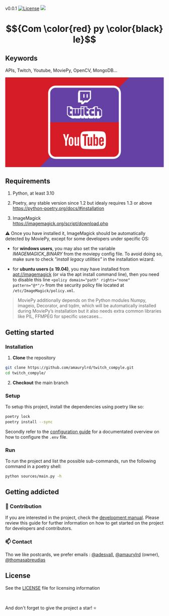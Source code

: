 <!-- markdownlint-disable MD029 MD041 MD042 MD045 -->

v0.0.1 [![License][license-bullet]][license-url] [![][status-bullet]][status-url]

[status-bullet]: https://github.com/amaurylrd/twitch_compyle/actions/workflows/.github-ci.yaml/badge.svg?branch=main
[status-url]: .github/workflows/.github-ci.yaml

[license-bullet]: https://img.shields.io/badge/License-Apache_2.0-blue.svg
[license-url]: https://opensource.org/licenses/Apache-2.0

# $${Com \color{red} py \color{black} le}$$

## Keywords

APIs, Twitch, Youtube, MoviePy, OpenCV, MongoDB...

![](.github/docs/media/twitch-youtube-logo-banner.jpg)

## Requirements

1. Python, at least 3.10

2. Poetry, any stable version since 1.2 but idealy requires 1.3 or above <br>
<https://python-poetry.org/docs/#installation>

1. ImageMagick <br>
<https://imagemagick.org/script/download.php>

:warning: Once you have installed it, ImageMagick should be automatically detected by MoviePy, except for some developers under specific OS:

- for **windows users**, you may also set the variable _IMAGEMAGICK_BINARY_ from the moviepy config file. To avoid doing so, make sure to check _"install legacy utilities"_ in the installation wizard.

- for **ubuntu users (≥ 19.04)**, you may have installed from [apt://imagemagick]() (or via the apt install command line), then you need to disable this line ``<policy domain="path" rights="none" pattern="@*"/>`` from the security policy file located at ``/etc/ImageMagick/policy.xml``.

> MoviePy additionally depends on the Python modules Numpy, imageio, Decorator, and tqdm, which will be automatically installed during MoviePy’s installation but it also needs extra common libraries like PIL, FFMPEG for specific usecases...

## Getting started

### Installation

1. **Clone** the repository

```sh
git clone https://github.com/amaurylrd/twitch_compyle.git
cd twitch_compyle/
```

2. **Checkout** the main branch

### Setup

To setup this project, install the dependencies using poetry like so:

```sh
poetry lock
poetry install --sync
```

Secondly refer to the [configuration guide](.github/docs/CONFIGURATION.md) for a documentated overview on how to configure the ``.env`` file.

### Run

To run the project and list the possible sub-commands, run the following command in a poetry shell:

```sh
python sources/main.py -h
```

## Getting addicted

### 🚧 Contribution

If you are interested in the project, check the [development manual](.github/docs/CONTRIBUTING.md).
Please review this guide for further information on how to get started on the project for developers and contributors.

### 📫 Contact

Tho we like postcards, we prefer emails : [@adesvall](https://github.com/adesvall), [@amaurylrd](https://github.com/amaurylrd) (owner), [@thomasabreudias](https://github.com/ThomasAbreuDias)

## License

See the [LICENSE](/LICENSE) file for licensing information

<br>

And don't forget to give the project a star! :star:
